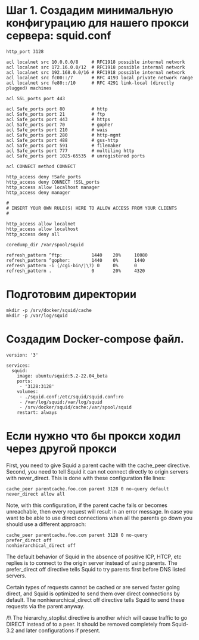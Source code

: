 

# Шаг 1. Создадим минимальную конфигурацию для нашего прокси сервера: squid.conf
```
http_port 3128

acl localnet src 10.0.0.0/8     # RFC1918 possible internal network
acl localnet src 172.16.0.0/12  # RFC1918 possible internal network
acl localnet src 192.168.0.0/16 # RFC1918 possible internal network
acl localnet src fc00::/7       # RFC 4193 local private network range
acl localnet src fe80::/10      # RFC 4291 link-local (directly plugged) machines

acl SSL_ports port 443

acl Safe_ports port 80          # http
acl Safe_ports port 21          # ftp
acl Safe_ports port 443         # https
acl Safe_ports port 70          # gopher
acl Safe_ports port 210         # wais
acl Safe_ports port 280         # http-mgmt
acl Safe_ports port 488         # gss-http
acl Safe_ports port 591         # filemaker
acl Safe_ports port 777         # multiling http
acl Safe_ports port 1025-65535  # unregistered ports

acl CONNECT method CONNECT

http_access deny !Safe_ports
http_access deny CONNECT !SSL_ports
http_access allow localhost manager
http_access deny manager

#
# INSERT YOUR OWN RULE(S) HERE TO ALLOW ACCESS FROM YOUR CLIENTS
#

http_access allow localnet
http_access allow localhost
http_access deny all

coredump_dir /var/spool/squid

refresh_pattern ^ftp:           1440    20%     10080
refresh_pattern ^gopher:        1440    0%      1440
refresh_pattern -i (/cgi-bin/|\?) 0     0%      0
refresh_pattern .               0       20%     4320
```
# Подготовим директории
```
mkdir -p /srv/docker/squid/cache
mkdir -p /var/log/squid
```

# Создадим Docker-compose файл.

```
version: '3'

services:
  squid:
	image: ubuntu/squid:5.2-22.04_beta
    ports:
	 - '3128:3128'
	volumes:
	 - ./squid.conf:/etc/squid/squid.conf:ro
     - /var/log/squid:/var/log/squid
	 - /srv/docker/squid/cache:/var/spool/squid
    restart: always
```


# Если нужно что бы прокси ходил через другой прокси

First, you need to give Squid a parent cache with the cache_peer directive. 
Second, you need to tell Squid it can not connect directly to origin servers with never_direct. 
This is done with these configuration file lines:

```
cache_peer parentcache.foo.com parent 3128 0 no-query default
never_direct allow all
```
Note, with this configuration, if the parent cache fails or becomes unreachable, then every request will result in an error message.
In case you want to be able to use direct connections when all the parents go down you should use a different approach:

```
cache_peer parentcache.foo.com parent 3128 0 no-query
prefer_direct off
nonhierarchical_direct off
```
The default behavior of Squid in the absence of positive ICP, HTCP, etc replies is to connect to the origin server instead of using parents. The prefer_direct off directive tells Squid to try parents first before DNS listed servers.

Certain types of requests cannot be cached or are served faster going direct, and Squid is optimized to send them over direct connections by default. The nonhierarchical_direct off directive tells Squid to send these requests via the parent anyway.

/!\ The hierarchy_stoplist directive is another which will cause traffic to go DIRECT instead of to a peer. It should be removed completely from Squid-3.2 and later configurations if present.
